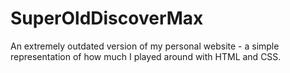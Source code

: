 # SuperOldDiscoverMax
An extremely outdated version of my personal website - a simple representation of how much I played around with HTML and CSS.
